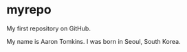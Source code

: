 # myrepo
My first repository on GitHub.

My name is Aaron Tomkins. I was born in Seoul, South Korea.

